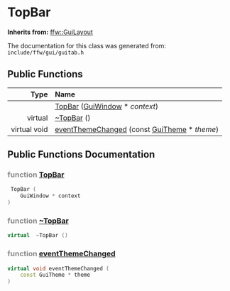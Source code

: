 TopBar
===================================


**Inherits from:** [ffw::GuiLayout](ffw_GuiLayout.html)

The documentation for this class was generated from: `include/ffw/gui/guitab.h`



## Public Functions

| Type | Name |
| -------: | :------- |
|   | [TopBar](#0c53aa9e) ([GuiWindow](ffw_GuiWindow.html) * _context_)  |
|  virtual  | [~TopBar](#e98a66ac) ()  |
|  virtual void | [eventThemeChanged](#103281b3) (const [GuiTheme](ffw_GuiTheme.html) * _theme_)  |


## Public Functions Documentation

### <span style="opacity:0.5;">function</span> <a id="0c53aa9e" href="#0c53aa9e">TopBar</a>

```cpp
 TopBar (
    GuiWindow * context
) 
```



### <span style="opacity:0.5;">function</span> <a id="e98a66ac" href="#e98a66ac">~TopBar</a>

```cpp
virtual  ~TopBar () 
```



### <span style="opacity:0.5;">function</span> <a id="103281b3" href="#103281b3">eventThemeChanged</a>

```cpp
virtual void eventThemeChanged (
    const GuiTheme * theme
) 
```





